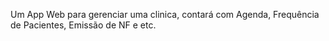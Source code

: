 Um App Web para gerenciar uma clinica, contará com Agenda, Frequência de Pacientes, Emissão de NF e etc.